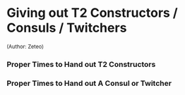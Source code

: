 
# Giving out T2 Constructors / Consuls / Twitchers
<sub></sup>(Author: Zeteo)</sup></sub>



### Proper Times to Hand out T2 Constructors


### Proper Times to Hand out A Consul or Twitcher


